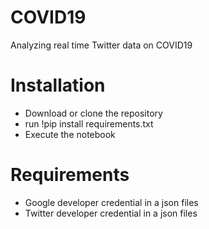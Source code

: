 # COVID19
Analyzing real time Twitter data on COVID19

# Installation
- Download or clone the repository 
- run !pip install requirements.txt
- Execute the notebook

# Requirements
- Google developer credential in a json files
- Twitter developer credential in a json files
